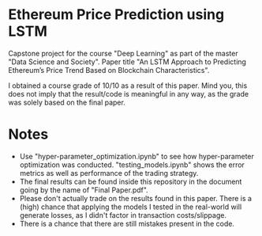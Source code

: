# Ethereum Price Prediction using LSTM
Capstone project for the course "Deep Learning" as part of the master "Data Science and Society". Paper title "An LSTM Approach to Predicting Ethereum’s Price Trend Based on Blockchain Characteristics".

I obtained a course grade of 10/10 as a result of this paper. Mind you, this does not imply that the result/code is meaningful in any way, as the grade was solely based on the final paper. 

# Notes
- Use "hyper-parameter_optimization.ipynb" to see how hyper-parameter optimization was conducted. "testing_models.ipynb" shows the error metrics as well as performance of the trading strategy.
- The final results can be found inside this repository in the document going by the name of "Final Paper.pdf".
- Please don't actually trade on the results found in this paper. There is a (high) chance that applying the models I tested in the real-world will generate losses, as I didn't factor in transaction costs/slippage.
- There is a chance that there are still mistakes present in the code.
